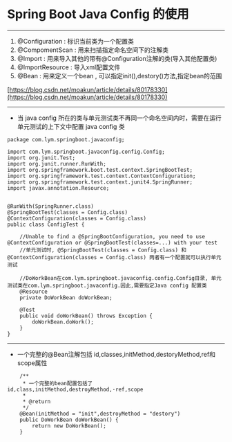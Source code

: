 # Spring Boot Java Config 的使用

---

1. @Configuration : 标识当前类为一个配置类
2. @CompomentScan : 用来扫描指定命名空间下的注解类
3. @Import : 用来导入其他的带有@Configuration注解的类\(导入其他配置类\)
4. @ImportResource : 导入xml配置文件
5. @Bean : 用来定义一个bean , 可以指定init\(\),destory\(\)方法,指定bean的范围

[https://blog.csdn.net/moakun/article/details/80178330](https://blog.csdn.net/moakun/article/details/80178330)

---

* 当 java config 所在的类与单元测试类不再同一个命名空间内时，需要在运行单元测试的上下文中配置 java config 类

```
package com.lym.springboot.javaconfig;

import com.lym.springboot.javaconfig.config.Config;
import org.junit.Test;
import org.junit.runner.RunWith;
import org.springframework.boot.test.context.SpringBootTest;
import org.springframework.test.context.ContextConfiguration;
import org.springframework.test.context.junit4.SpringRunner;
import javax.annotation.Resource;


@RunWith(SpringRunner.class)
@SpringBootTest(classes = Config.class)
@ContextConfiguration(classes = Config.class)
public class ConfigTest {

    //Unable to find a @SpringBootConfiguration, you need to use @ContextConfiguration or @SpringBootTest(classes=...) with your test
    //单元测试时, @SpringBootTest(classes = Config.class) 和 @ContextConfiguration(classes = Config.class) 两者有一个配置就可以执行单元测试

    //DoWorkBean在com.lym.springboot.javaconfig.config.Config目录, 单元测试类在com.lym.springboot.javaconfig.因此,需要指定Java config 配置类
    @Resource
    private DoWorkBean doWorkBean;

    @Test
    public void doWorkBean() throws Exception {
        doWorkBean.doWork();
    }
}
```

---

* 一个完整的@Bean注解包括 id,classes,initMethod,destoryMethod,ref和scope属性

```
    /**
     * 一个完整的bean配置包括了 id,class,initMethod,destroyMethod,·ref,scope
     *
     * @return
     */
    @Bean(initMethod = "init",destroyMethod = "destory")
    public DoWorkBean doWorkBean() {
        return new DoWorkBean();
    }
```



